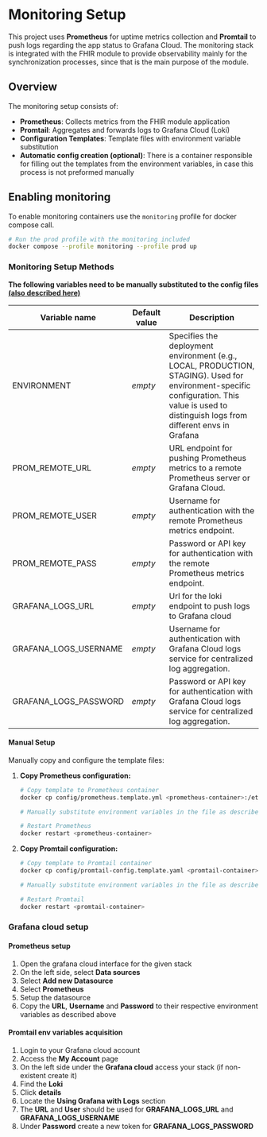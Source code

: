 # Monitoring Setup

This project uses **Prometheus** for uptime metrics collection and **Promtail** to push logs regarding the app status to Grafana Cloud. The monitoring stack is integrated with the FHIR module to provide observability mainly for the synchronization processes, since that is the main purpose of the module.

## Overview

The monitoring setup consists of:

- **Prometheus**: Collects metrics from the FHIR module application
- **Promtail**: Aggregates and forwards logs to Grafana Cloud (Loki)
- **Configuration Templates**: Template files with environment variable substitution
- **Automatic config creation (optional)**: There is a container responsible for filling out the templates from the environment variables, in case this process is not preformed manually

## Enabling monitoring

To enable monitoring containers use the `monitoring` profile for docker compose call.

```bash
# Run the prod profile with the monitoring included
docker compose --profile monitoring --profile prod up

```

### Monitoring Setup Methods

**The following variables need to be manually substituted to the config files [(also described here)](/docs/DEPLOYMENT.md)**

| Variable name         | Default value | Description                                                                                                                                                                                 |
| --------------------- | ------------- | ------------------------------------------------------------------------------------------------------------------------------------------------------------------------------------------- |
| ENVIRONMENT           | _empty_       | Specifies the deployment environment (e.g., LOCAL, PRODUCTION, STAGING). Used for environment-specific configuration. This value is used to distinguish logs from different envs in Grafana |
| PROM_REMOTE_URL       | _empty_       | URL endpoint for pushing Prometheus metrics to a remote Prometheus server or Grafana Cloud.                                                                                                 |
| PROM_REMOTE_USER      | _empty_       | Username for authentication with the remote Prometheus metrics endpoint.                                                                                                                    |
| PROM_REMOTE_PASS      | _empty_       | Password or API key for authentication with the remote Prometheus metrics endpoint.                                                                                                         |
| GRAFANA_LOGS_URL      | _empty_       | Url for the loki endpoint to push logs to Grafana cloud                                                                                                                                     |
| GRAFANA_LOGS_USERNAME | _empty_       | Username for authentication with Grafana Cloud logs service for centralized log aggregation.                                                                                                |
| GRAFANA_LOGS_PASSWORD | _empty_       | Password or API key for authentication with Grafana Cloud logs service for centralized log aggregation.                                                                                     |

#### Manual Setup

Manually copy and configure the template files:

1. **Copy Prometheus configuration:**

   ```bash
   # Copy template to Prometheus container
   docker cp config/prometheus.template.yml <prometheus-container>:/etc/prometheus/prometheus.yml

   # Manually substitute environment variables in the file as described above

   # Restart Prometheus
   docker restart <prometheus-container>
   ```

2. **Copy Promtail configuration:**

   ```bash
   # Copy template to Promtail container
   docker cp config/promtail-config.template.yaml <promtail-container>:/etc/promtail/promtail-config.yaml

   # Manually substitute environment variables in the file as described above

   # Restart Promtail
   docker restart <promtail-container>
   ```

### Grafana cloud setup

#### Prometheus setup

1. Open the grafana cloud interface for the given stack
2. On the left side, select **Data sources**
3. Select **Add new Datasource**
4. Select **Prometheus**
5. Setup the datasource
6. Copy the **URL**, **Username** and **Password** to their respective environment variables as described above

#### Promtail env variables acquisition

1. Login to your Grafana cloud account
2. Access the **My Account** page
3. On the left side under the **Grafana cloud** access your stack (if non-existent create it)
4. Find the **Loki**
5. Click **details**
6. Locate the **Using Grafana with Logs** section
7. The **URL** and **User** should be used for **GRAFANA_LOGS_URL** and **GRAFANA_LOGS_USERNAME**
8. Under **Password** create a new token for **GRAFANA_LOGS_PASSWORD**
